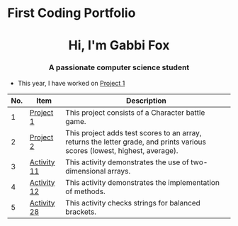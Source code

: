 # First Coding Portfolio
<h1 align="center">Hi, I'm Gabbi Fox </h1>
<h3 align="center">A passionate computer science student</h3>

- This year, I have worked on [Project 1](https://github.com/gabbifox/TestCS121Portfolio/tree/e448460155c83b4b3973b7c0ec7c1c6bd15e56aa/Projects)


| No. |      Item     |  Description  |
|  -  | ------------- | ------------- |
|  1  | [Project 1](https://github.com/gabbifox/TestCS121Portfolio/tree/e448460155c83b4b3973b7c0ec7c1c6bd15e56aa/Projects) | This project consists of a Character battle game.  |
|  2  | [Project 2](https://github.com/gabbifox/TestCS121Portfolio/tree/f387ffc1d37826663084062adf926eda4ed2b715/Projects/project2) | This project adds test scores to an array, returns the letter grade, and prints various scores (lowest, highest, average).  |
|  3  | [Activity 11](https://github.com/gabbifox/TestCS121Portfolio/tree/57ccc46958503e12614b2103d6e53766dfd173f8/Projects/twoDimensionalArrays) | This activity demonstrates the use of two-dimensional arrays.  |
|  4  | [Activity 12](https://github.com/gabbifox/TestCS121Portfolio/tree/57ccc46958503e12614b2103d6e53766dfd173f8/Projects/methodsActivity) | This activity demonstrates the implementation of methods.  |
|  5  | [Activity 28](https://github.com/gabbifox/TestCS121Portfolio/tree/2a281bc5c62ef69c0db357773c178c18944e2bb1/Projects/stackBrackets) | This activity checks strings for balanced brackets. |
